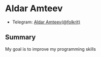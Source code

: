 # Aldar Amteev

* Telegram: [Aldar Amteev(@folkrit)](https://t.me/folkrit)

## Summary

My goal is to improve my programming skills